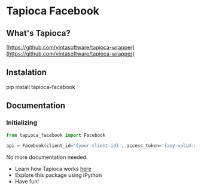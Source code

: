# Tapioca Facebook

## What's Tapioca?

[https://github.com/vintasoftware/tapioca-wrapper](https://github.com/vintasoftware/tapioca-wrapper)

## Instalation

pip install tapioca-facebook

## Documentation

### Initializing

``` python
from tapioca_facebook import Facebook

api = Facebook(client_id='{your-client-id}', access_token='{any-valid-access-token}')
```

No more documentation needed.

- Learn how Tapioca works [here](https://github.com/vintasoftware/tapioca-wrapper)
- Explore this package using iPython
- Have fun!

